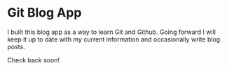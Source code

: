 # Git Blog App

I built this blog app as a way to learn Git and Github. Going forward I will keep it up to date with my current information and occasionally write blog posts.

Check back soon!
